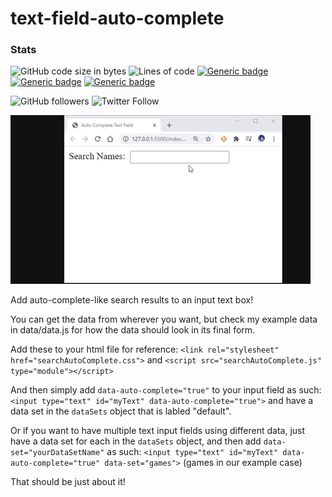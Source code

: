 # text-field-auto-complete

### Stats
![GitHub code size in bytes](https://img.shields.io/github/languages/code-size/cryancaire/text-field-auto-complete?style=plastic)
![Lines of code](https://img.shields.io/tokei/lines/github/cryancaire/text-field-auto-complete?style=plastic)
[![Generic badge](https://img.shields.io/badge/Language-Javascript-yellow.svg?syle=plastic)](https://shields.io/)
[![Generic badge](https://img.shields.io/badge/Language-CSS-blue.svg?syle=plastic)](https://shields.io/)
[![Generic badge](https://img.shields.io/badge/Language-HTML-orange.svg?syle=plastic)](https://shields.io/)

![GitHub followers](https://img.shields.io/github/followers/cryancaire?style=social)
![Twitter Follow](https://img.shields.io/twitter/follow/cryancaire?style=social)

![Example Image](/images/preview.gif)

Add auto-complete-like search results to an input text box!

You can get the data from wherever you want, but check my example data in data/data.js for how the data should look in its final form.

Add these to your html file for reference:
`<link rel="stylesheet" href="searchAutoComplete.css">` and
`<script src="searchAutoComplete.js" type="module"></script>`

And then simply add `data-auto-complete="true"` to your input field as such: `<input type="text" id="myText" data-auto-complete="true">` and have a data set in the `dataSets` object that is labled "default".

Or if you want to have multiple text input fields using different data, just have a data set for each in the `dataSets` object, and then add `data-set="yourDataSetName"` as such: `<input type="text" id="myText" data-auto-complete="true" data-set="games">` (games in our example case)

That should be just about it!
